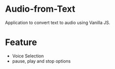 # Audio-from-Text
Application to convert text to audio using Vanilla JS.

# Feature
- Voice Selection
- pause, play and stop options
